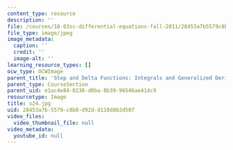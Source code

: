 ```yaml
---
content_type: resource
description: ''
file: /courses/18-03sc-differential-equations-fall-2011/28453a7b5579c8b8d92dd110d862d507_s24.jpg
file_type: image/jpeg
image_metadata:
  caption: ''
  credit: ''
  image-alt: ''
learning_resource_types: []
ocw_type: OCWImage
parent_title: 'Step and Delta Functions: Integrals and Generalized Derivatives'
parent_type: CourseSection
parent_uid: e1ac4e84-0236-d0ba-8b39-96546ae414c9
resourcetype: Image
title: s24.jpg
uid: 28453a7b-5579-c8b8-d92d-d110d862d507
video_files:
  video_thumbnail_file: null
video_metadata:
  youtube_id: null
---
```

